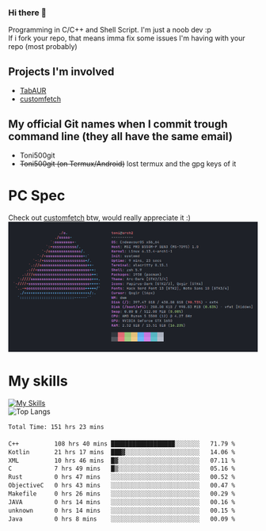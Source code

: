 ### Hi there 👋

Programming in C/C++ and Shell Script. I'm just a noob dev :p\
If i fork your repo, that means imma fix some issues I'm having with your repo (most probably)

## Projects I'm involved
 - [TabAUR](https://github.com/BurntRanch/TabAUR)
 - [customfetch](https://github.com/Toni500github/customfetch)

## My official Git names when I commit trough command line (they all have the same email)
* Toni500git
* ~~Toni500git (on Termux/Android)~~ lost termux and the gpg keys of it

# PC Spec
Check out [customfetch](https://github.com/Toni500github/customfetch) btw, would really appreciate it :)
![screenshot.png](https://github.com/Toni500github/customfetch/raw/main/screenshot.png)

# My skills
[![My Skills](https://skillicons.dev/icons?i=cpp,bash,androidstudio,arch,linux&theme=light)](https://skillicons.dev)\
![Top Langs](https://github-readme-stats.vercel.app/api/top-langs/?username=Toni500github&layout=compact)

<!--START_SECTION:waka-->

```txt
Total Time: 151 hrs 23 mins

C++          108 hrs 40 mins ██████████████████░░░░░░░   71.79 %
Kotlin       21 hrs 17 mins  ███▓░░░░░░░░░░░░░░░░░░░░░   14.06 %
XML          10 hrs 46 mins  █▓░░░░░░░░░░░░░░░░░░░░░░░   07.11 %
C            7 hrs 49 mins   █▒░░░░░░░░░░░░░░░░░░░░░░░   05.16 %
Rust         0 hrs 47 mins   ░░░░░░░░░░░░░░░░░░░░░░░░░   00.52 %
ObjectiveC   0 hrs 43 mins   ░░░░░░░░░░░░░░░░░░░░░░░░░   00.47 %
Makefile     0 hrs 26 mins   ░░░░░░░░░░░░░░░░░░░░░░░░░   00.29 %
JAVA         0 hrs 14 mins   ░░░░░░░░░░░░░░░░░░░░░░░░░   00.16 %
unknown      0 hrs 14 mins   ░░░░░░░░░░░░░░░░░░░░░░░░░   00.15 %
Java         0 hrs 8 mins    ░░░░░░░░░░░░░░░░░░░░░░░░░   00.09 %
```

<!--END_SECTION:waka-->
